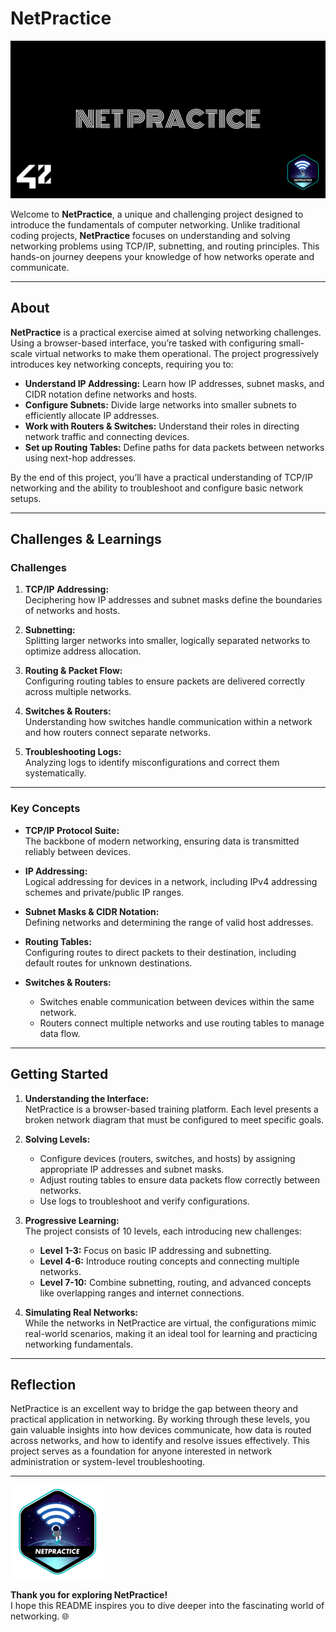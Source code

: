 # NetPractice

![NetPractice Logo](img/cover-net_practice.png)

Welcome to **NetPractice**, a unique and challenging project designed to introduce the fundamentals of computer networking. Unlike traditional coding projects, **NetPractice** focuses on understanding and solving networking problems using TCP/IP, subnetting, and routing principles. This hands-on journey deepens your knowledge of how networks operate and communicate.

---

## About

**NetPractice** is a practical exercise aimed at solving networking challenges. Using a browser-based interface, you’re tasked with configuring small-scale virtual networks to make them operational. The project progressively introduces key networking concepts, requiring you to:

- **Understand IP Addressing:** Learn how IP addresses, subnet masks, and CIDR notation define networks and hosts.
- **Configure Subnets:** Divide large networks into smaller subnets to efficiently allocate IP addresses.
- **Work with Routers & Switches:** Understand their roles in directing network traffic and connecting devices.
- **Set up Routing Tables:** Define paths for data packets between networks using next-hop addresses.

By the end of this project, you’ll have a practical understanding of TCP/IP networking and the ability to troubleshoot and configure basic network setups.

---

## Challenges & Learnings

### Challenges
1. **TCP/IP Addressing:**  
   Deciphering how IP addresses and subnet masks define the boundaries of networks and hosts.

2. **Subnetting:**  
   Splitting larger networks into smaller, logically separated networks to optimize address allocation.

3. **Routing & Packet Flow:**  
   Configuring routing tables to ensure packets are delivered correctly across multiple networks.

4. **Switches & Routers:**  
   Understanding how switches handle communication within a network and how routers connect separate networks.

5. **Troubleshooting Logs:**  
   Analyzing logs to identify misconfigurations and correct them systematically.

---

### Key Concepts
- **TCP/IP Protocol Suite:**  
  The backbone of modern networking, ensuring data is transmitted reliably between devices.

- **IP Addressing:**  
  Logical addressing for devices in a network, including IPv4 addressing schemes and private/public IP ranges.

- **Subnet Masks & CIDR Notation:**  
  Defining networks and determining the range of valid host addresses.

- **Routing Tables:**  
  Configuring routes to direct packets to their destination, including default routes for unknown destinations.

- **Switches & Routers:**  
  - Switches enable communication between devices within the same network.
  - Routers connect multiple networks and use routing tables to manage data flow.

---

## Getting Started

1. **Understanding the Interface:**  
   NetPractice is a browser-based training platform. Each level presents a broken network diagram that must be configured to meet specific goals.

2. **Solving Levels:**  
   - Configure devices (routers, switches, and hosts) by assigning appropriate IP addresses and subnet masks.
   - Adjust routing tables to ensure data packets flow correctly between networks.
   - Use logs to troubleshoot and verify configurations.

3. **Progressive Learning:**  
   The project consists of 10 levels, each introducing new challenges:
   - **Level 1-3:** Focus on basic IP addressing and subnetting.
   - **Level 4-6:** Introduce routing concepts and connecting multiple networks.
   - **Level 7-10:** Combine subnetting, routing, and advanced concepts like overlapping ranges and internet connections.

4. **Simulating Real Networks:**  
   While the networks in NetPractice are virtual, the configurations mimic real-world scenarios, making it an ideal tool for learning and practicing networking fundamentals.

---

## Reflection

NetPractice is an excellent way to bridge the gap between theory and practical application in networking. By working through these levels, you gain valuable insights into how devices communicate, how data is routed across networks, and how to identify and resolve issues effectively. This project serves as a foundation for anyone interested in network administration or system-level troubleshooting.

---

![NetPractice Badge](img/netpracticee.png)

**Thank you for exploring NetPractice!**  
I hope this README inspires you to dive deeper into the fascinating world of networking. 🌐
